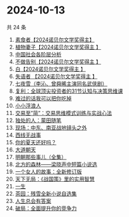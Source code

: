 # 2024-10-13

共 24 条

<!-- BEGIN WEREAD -->
<!-- 最后更新时间 2024-10-13 16:01:23 +0800 -->
1. [素食者【2024诺贝尔文学奖得主】](https://weread.qq.com/web/bookDetail/2ff32410726da6902ff40f0)
1. [植物妻子【2024诺贝尔文学奖得主 】](https://weread.qq.com/web/bookDetail/93932ba0813ab7ab7g010a1e)
1. [中国社会各阶层分析](https://weread.qq.com/web/bookDetail/085326e0728b493c085ade1)
1. [不做告别【2024诺贝尔文学奖得主 】](https://weread.qq.com/web/bookDetail/b4b32c10813ab86b4g017f93)
1. [白【2024诺贝尔文学奖得主 】](https://weread.qq.com/web/bookDetail/a34322d0813ab71f5g0140b5)
1. [失语者 【2024诺贝尔文学奖得主 】](https://weread.qq.com/web/bookDetail/abc32760813ab83bbg019126)
1. [七夜雪（李沁、曾舜晞主演同名武侠剧）](https://weread.qq.com/web/bookDetail/46d32ba0813ab6909g013715)
1. [复利：全球顶尖投资者的31节认知与决策思维课](https://weread.qq.com/web/bookDetail/f7d32730813ab9423g0162bb)
1. [难过的话我可以把你吃掉](https://weread.qq.com/web/bookDetail/ddd32c60813ab92f5g019017)
1. [小小浮浪人](https://weread.qq.com/web/bookDetail/ebd325b0813ab8e3fg015c07)
1. [交易至”简”：交易思维模式训练与实战心法](https://weread.qq.com/web/bookDetail/44f32fc0813ab844ag01741f)
1. [独处的人：蒙田随笔](https://weread.qq.com/web/bookDetail/70b32a20813ab911bg014812)
1. [现场：中东、南亚战地镜头之外](https://weread.qq.com/web/bookDetail/89d329f0813ab93d6g016117)
1. [西线无战事](https://weread.qq.com/web/bookDetail/24f323d0813ab7493g011798)
1. [你的夏天还好吗？](https://weread.qq.com/web/bookDetail/74032050813ab774bg019291)
1. [大道朝天](https://weread.qq.com/web/bookDetail/32732b507138bff1327fa7f)
1. [明朝那些事儿（全集）](https://weread.qq.com/web/bookDetail/a57325c05c8ed3a57224187)
1. [北方的森林——梁晓声中短篇小说选](https://weread.qq.com/web/bookDetail/41d32060813ab9377g019731)
1. [一个女人的故事：全新修订版](https://weread.qq.com/web/bookDetail/e1e32b50813ab7747g0117e8)
1. [天下无局：《战国策》里的实用智慧](https://weread.qq.com/web/bookDetail/50c32940813ab92b4g0171a0)
1. [一生](https://weread.qq.com/web/bookDetail/aad322c072288ec9aadd7b2)
1. [茶园：残雪全新小说自选集](https://weread.qq.com/web/bookDetail/d6832b80720936bdd681fcd)
1. [人生总会有答案](https://weread.qq.com/web/bookDetail/e1c32810813ab89bcg0125fc)
1. [破局：全面提升你的竞争力](https://weread.qq.com/web/bookDetail/cc232360813ab6b16g0106b0)
<!-- END WEREAD -->